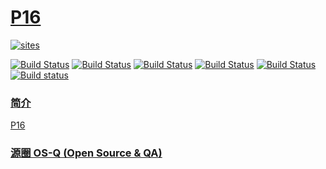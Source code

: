 ﻿# [P16](https://github.com/OS-Q/P16)

[![sites](http://182.61.61.133/link/resources/OSQ.png)](http://www.OS-Q.com)

[![Build Status](https://github.com/OS-Q/P16/workflows/macos/badge.svg)](https://github.com/OS-Q/P16/actions/workflows/macos.yml)
[![Build Status](https://github.com/OS-Q/P16/workflows/ubuntu/badge.svg)](https://github.com/OS-Q/P16/actions/workflows/ubuntu.yml)
[![Build Status](https://github.com/OS-Q/P16/workflows/windows/badge.svg)](https://github.com/OS-Q/P16/actions/workflows/windows.yml)
[![Build Status](https://github.com/OS-Q/P16/workflows/PlatformIO/badge.svg)](https://github.com/OS-Q/P16/actions/workflows/platformio.yml)
[![Build Status](https://travis-ci.com/OS-Q/P16.svg?branch=master)](https://travis-ci.com/OS-Q/P16)
[![Build status](https://ci.appveyor.com/api/projects/status/2k7vnde38o142o0u?svg=true)](https://ci.appveyor.com/project/Qitas/p16)

### [简介](https://github.com/OS-Q/P16/wiki)

[P16](https://github.com/OS-Q/P16)

### [源圈 OS-Q (Open Source & QA) ](http://www.OS-Q.com)
